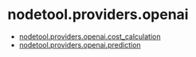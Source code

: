 # nodetool.providers.openai

- [nodetool.providers.openai.cost_calculation](/providers/openai/cost_calculation.md)
- [nodetool.providers.openai.prediction](/providers/openai/prediction.md)
